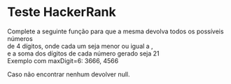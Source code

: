 # Teste HackerRank 

Complete a seguinte função para que a mesma devolva todos os possíveis números  
de 4 dígitos, onde cada um seja menor ou igual a ,  
e a soma dos dígitos de cada número gerado seja 21  
Exemplo com maxDigit=6: 3666, 4566

Caso não encontrar nenhum devolver null.

